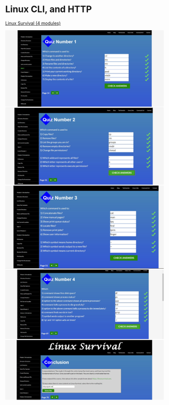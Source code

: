 # Linux CLI, and HTTP

[Linux Survival (4 modules)](https://linuxsurvival.com/)
 
![](q1.JPG)
![](q2.JPG)
![](q3.JPG)
![](q4.JPG)
![](fin.JPG)
